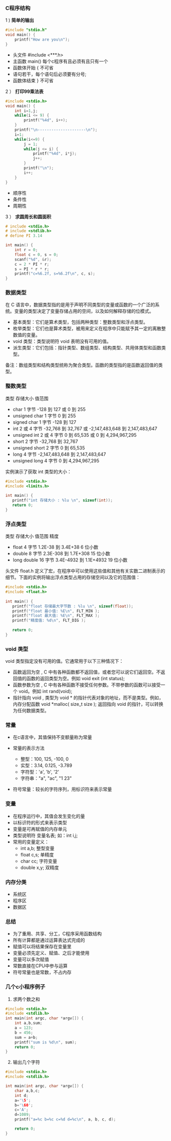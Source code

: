 ### C程序结构

1 ) **简单的输出**

```c
#include "stdio.h"
void main() {
    printf("How are you\n");
}
```

- 头文件 #include <***.h>
- 主函数 main() 每个c程序有且必须有且只有一个
- 函数体开始 { 不可省
- 语句若干，每个语句后必须要有分号;
- 函数体结束 } 不可省

2 ） **打印99乘法表**

```c
#include <stdio.h>
void main() {
    int i=1,j;
    while(i <= 9) {
        printf("%4d", i++);
    }
    printf("\n---------------------\n");
    i=1;
    while(i<=9) {
        j = 1;
        while(j <= i) {
            printf("%4d", i*j);
            j++;
        }
        printf("\n");
        i++;
    }
}
```

- 顺序性
- 条件性
- 周期性

3 ） **求圆周长和圆面积**

```c
# include <stdio.h>
# include <stdlib.h>
# define PI 3.14

int main() {
    int r = 0;
    float c = 0, s = 0;
    scanf("%d", &r);
    c = 2 * PI * r;
    s = PI * r * r;
    printf("c=%6.2f, s=%6.2f\n", c, s);
}
```

### 数据类型

在 C 语言中，数据类型指的是用于声明不同类型的变量或函数的一个广泛的系统。变量的类型决定了变量存储占用的空间，以及如何解释存储的位模式。

- 基本类型：它们是算术类型，包括两种类型：整数类型和浮点类型。
- 枚举类型：它们也是算术类型，被用来定义在程序中只能赋予其一定的离散整数值的变量。
- void 类型：类型说明符 void 表明没有可用的值。
- 派生类型：它们包括：指针类型、数组类型、结构类型、共用体类型和函数类型。

备注：数组类型和结构类型统称为聚合类型。函数的类型指的是函数返回值的类型。

### 整数类型

类型	存储大小	值范围

- char	1 字节	-128 到 127 或 0 到 255
- unsigned char	1 字节	0 到 255
- signed char	1 字节	-128 到 127
- int	2 或 4 字节	-32,768 到 32,767 或 -2,147,483,648 到 2,147,483,647
- unsigned int	2 或 4 字节	0 到 65,535 或 0 到 4,294,967,295
- short	2 字节	-32,768 到 32,767
- unsigned short	2 字节	0 到 65,535
- long	4 字节	-2,147,483,648 到 2,147,483,647
- unsigned long	4 字节	0 到 4,294,967,295

实例演示了获取 int 类型的大小：

```c
#include <stdio.h>
#include <limits.h>
 
int main() {
   printf("int 存储大小 : %lu \n", sizeof(int));
   return 0;
}

```

### 浮点类型

类型	存储大小	值范围	精度

- float	4 字节	1.2E-38 到 3.4E+38	6 位小数
- double	8 字节	2.3E-308 到 1.7E+308	15 位小数
- long double	16 字节	3.4E-4932 到 1.1E+4932	19 位小数

头文件 float.h 定义了宏，在程序中可以使用这些值和其他有关实数二进制表示的细节。下面的实例将输出浮点类型占用的存储空间以及它的范围值：

```c
#include <stdio.h>
#include <float.h>
 
int main() {
   printf("float 存储最大字节数 : %lu \n", sizeof(float));
   printf("float 最小值: %E\n", FLT_MIN );
   printf("float 最大值: %E\n", FLT_MAX );
   printf("精度值: %d\n", FLT_DIG );
   
   return 0;
}

```

### void 类型

void 类型指定没有可用的值。它通常用于以下三种情况下：

- 函数返回为空 , C 中有各种函数都不返回值，或者您可以说它们返回空。不返回值的函数的返回类型为空。例如 void exit (int status);
- 函数参数为空 , C 中有各种函数不接受任何参数。不带参数的函数可以接受一个 void。例如 int rand(void);
- 指针指向 void , 类型为 void * 的指针代表对象的地址，而不是类型。例如，内存分配函数 void *malloc( size_t size ); 返回指向 void 的指针，可以转换为任何数据类型。

### 常量

- 在c语言中，其值保持不变额量称为常量
- 常量的表示方法
    * 整型：100, 125, -100, 0
    * 实型：3.14, 0.125, -3.789
    * 字符型：'a', 'b', '2'
    * 字符串："a", "ac", "1 23"

- 符号常量：较长的字符序列，用标识符来表示常量

### 变量

- 在程序运行中，其值会发生变化的量
- 以标识符的形式来表示类型
- 变量是可再赋值的内存单元
- 类型说明符 变量名表; 如：int i,j;
- 常用的变量定义：
    * int a,b; 整型变量
    * float c,s; 单精度
    * char cc; 字符变量
    * double x,y; 双精度
 
### 内存分类

- 系统区
- 程序区
- 数据区

### 总结

- 为了重用、共享、分工，C程序采用函数结构
- 所有计算都是通过运算表达式完成的
- 赋值可以将结果保存在变量里
- 变量必须先定义、赋值、之后才能使用
- 变量可以多次赋值
- 常数直接在CPU中参与运算
- 符号常量也是常数，不占内存

### 几个c小程序例子

1. 求两个数之和

```c
#include <stdio.h>
#include <stdlib.h>
int main(int argc, char *argv[]) {
    int a,b,sum;
    a = 123;
    b = 456;
    sum = a+b;
    printf("sum is %d\n", sum);
    return 0;
}
```

2. 输出几个字符

```c
#include <stdio.h>
#include <stdlib.h>

int main(int argc, char *argv[]) {
    char a,b,c;
    int d;
    a='\5';
    b='\60';
    c='A';
    d=1089;
    printf("a=%c b=%c c=%d d=%c\n", a, b, c, d);

    return 0;
}
```